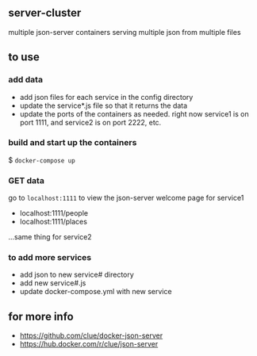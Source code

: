 ## server-cluster

multiple json-server containers serving multiple json from multiple files

## to use

### add data

* add json files for each service in the config directory
* update the service*.js file so that it returns the data
* update the ports of the containers as needed. right now service1 is on port 1111, and service2 is on port 2222, etc.

### build and start up the containers

$ `docker-compose up`

### GET data

go to `localhost:1111` to view the json-server welcome page for service1

  * localhost:1111/people
  * localhost:1111/places

...same thing for service2

### to add more services

  * add json to new service# directory
  * add new service#.js
  * update docker-compose.yml with new service

## for more info

* https://github.com/clue/docker-json-server
* https://hub.docker.com/r/clue/json-server
